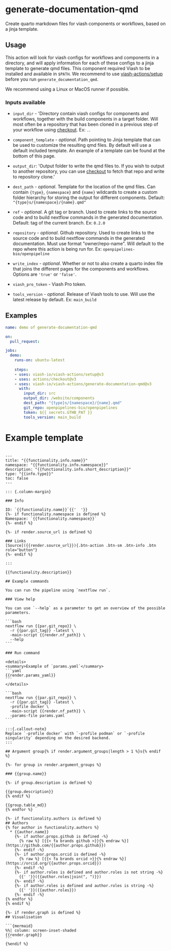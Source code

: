 # generate-documentation-qmd

Create quarto markdown files for viash components or workflows, based on a jinja template.

## Usage

This action will look for viash configs for workflows and components in a directory, 
and will apply information for each of these configs to a jinja template to generate qmd files.
This component required Viash to be installed and available in `$PATH`. We recommend to use [viash-actions/setup](https://github.com/viash-io/viash-actions/tree/main/setup) before you run `generate_documentation_qmd`.

We recommend using a Linux or MacOS runner if possible.

### Inputs available

* `input_dir` - 'Directory contain viash configs for components and workflows, together with the build components in a target folder. Will most often be a repository that has been cloned in a previous step of your workflow using [checkout](https://github.com/marketplace/actions/checkout). Ex: `.`.

* `component_template` - _optional_. Path pointing to Jinja template that can be used to customize the resulting qmd files. By default will use a default included template. An example of a template can be found at the bottom of this page.

* `output_dir`: 'Output folder to write the qmd files to. If you wish to output to another repository, you can use [checkout](https://github.com/marketplace/actions/checkout) to fetch that repo and write to repository clone.'

* `dest_path` - _optional_. Template for the location of the qmd files. Can contain `{type}`, `{namespace}` and `{name}` wildcards to create a custom folder hierarchy for storing the output for different components. Default: `"{type}s/{namespace}/{name}.qmd"`

* `ref` - _optional_. A git tag or branch. Used to create links to the source code and to build nextflow commands in the generated documentation. Default: tag of the current branch. Ex: `0.2.0`

* `repository` - _optional_. Github repository. Used to create links to the source code and to build nextflow commands in the generated documentation. Must use format "owner/repo-name". Will default to the repo where this action is being run for. Ex: `openpipelines-bio/openpipeline`

* `write_index` - _optional_. Whether or not to also create a quarto index file that joins the different pages for the components and workflows. Options are `'true'` or `'false'`.

* `viash_pro_token` - Viash Pro token.

* `tools_version` - _optional_. Release of Viash tools to use. Will use the latest release by default. Ex: `main_build`


## Examples

```yaml
name: demo of generate-documentation-qmd

on:
  pull_request:

jobs:
  demo:
    runs-on: ubuntu-latest
    
    steps:
    - uses: viash-io/viash-actions/setup@v3
    - uses: actions/checkout@v3
    - uses: viash-io/viash-actions/generate-documentation-qmd@v3
      with:
        input_dir: src
        output_dir: /website/components
        dest_path: "{type}s/{namespace}/{name}.qmd"
        git_repo: openpipelines-bio/openpipelines
        token: ${{ secrets.GTHB_PAT }}
        tools_version: main_build
```

# Example template

````

---
title: "{{functionality.info.name}}"
namespace: "{{functionality.info.namespace}}"
description: "{{functionality.info.short_description}}"
type: "{{info.type}}"
toc: false
---

::: {.column-margin}

### Info

ID: `{{functionality.name}}`{{'  '}}
{%- if functionality.namespace is defined %}
Namespace: `{{functionality.namespace}}`
{%- endif %}

{%- if render.source_url is defined %}

### Links
[Source]({{render.source_url}}){.btn-action .btn-sm .btn-info .btn role="button"}
{%- endif %}

:::

{{functionality.description}}

## Example commands

You can run the pipeline using `nextflow run`.

### View help

You can use `--help` as a parameter to get an overview of the possible parameters.

```bash
nextflow run {{par.git_repo}} \
  -r {{par.git_tag}} -latest \
  -main-script {{render.nf_path}} \
  --help
```

### Run command

<details>
<summary>Example of `params.yaml`</summary>
```yaml
{{render.params_yaml}}
```
</details>

```bash
nextflow run {{par.git_repo}} \
  -r {{par.git_tag}} -latest \
  -profile docker \
  -main-script {{render.nf_path}} \
  -params-file params.yaml
```

:::{.callout-note}
Replace `-profile docker` with `-profile podman` or `-profile singularity` depending on the desired backend.
:::

## Argument group{% if render.argument_groups|length > 1 %}s{% endif %}

{%- for group in render.argument_groups %}

### {{group.name}}

{%- if group.description is defined %}

{{group.description}}
{% endif %}

{{group.table_md}}
{% endfor %}

{%- if functionality.authors is defined %}
## Authors
{% for author in functionality.authors %}
  * {{author.name}}
    {%- if author.props.github is defined -%}
      {% raw %} [{{< fa brands github >}}{% endraw %}](https://github.com/{{author.props.github}})
    {%- endif -%}
    {%- if author.props.orcid is defined -%}
      {% raw %} [{{< fa brands orcid >}}{% endraw %}](https://orcid.org/{{author.props.orcid}})
    {%- endif -%}
    {%- if author.roles is defined and author.roles is not string -%}
      {{' '}}({{author.roles|join(", ")}})
    {%- endif -%}
    {%- if author.roles is defined and author.roles is string -%}
      {{' '}}({{author.roles}})
    {%- endif -%}
{% endfor %}
{% endif %}

{%- if render.graph is defined %}
## Visualisation

```{mermaid}
%%| column: screen-inset-shaded
{{render.graph}}
```
{%endif %}


````